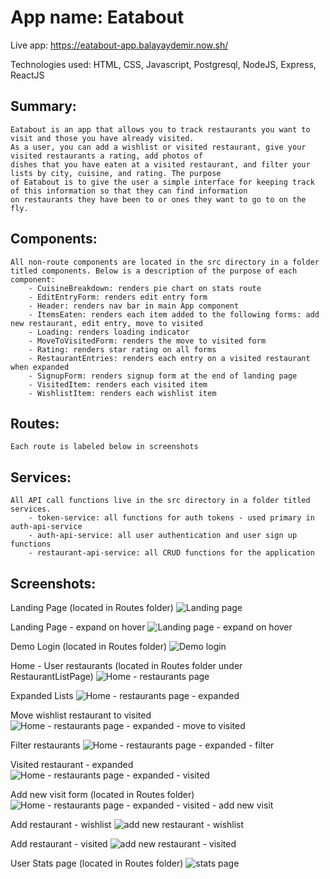 # App name: Eatabout

Live app: https://eatabout-app.balayaydemir.now.sh/

Technologies used: HTML, CSS, Javascript, Postgresql, NodeJS, Express, ReactJS

## Summary: 
    Eatabout is an app that allows you to track restaurants you want to visit and those you have already visited.
    As a user, you can add a wishlist or visited restaurant, give your visited restaurants a rating, add photos of 
    dishes that you have eaten at a visited restaurant, and filter your lists by city, cuisine, and rating. The purpose
    of Eatabout is to give the user a simple interface for keeping track of this information so that they can find information
    on restaurants they have been to or ones they want to go to on the fly.

## Components: 
    All non-route components are located in the src directory in a folder titled components. Below is a description of the purpose of each component: 
        - CuisineBreakdown: renders pie chart on stats route 
        - EditEntryForm: renders edit entry form 
        - Header: renders nav bar in main App component 
        - ItemsEaten: renders each item added to the following forms: add new restaurant, edit entry, move to visited
        - Loading: renders loading indicator 
        - MoveToVisitedForm: renders the move to visited form 
        - Rating: renders star rating on all forms 
        - RestaurantEntries: renders each entry on a visited restaurant when expanded 
        - SignupForm: renders signup form at the end of landing page 
        - VisitedItem: renders each visited item 
        - WishlistItem: renders each wishlist item 

## Routes: 
    Each route is labeled below in screenshots 

## Services: 
    All API call functions live in the src directory in a folder titled services. 
        - token-service: all functions for auth tokens - used primary in auth-api-service 
        - auth-api-service: all user authentication and user sign up functions 
        - restaurant-api-service: all CRUD functions for the application 


## Screenshots:

Landing Page (located in Routes folder)
![Landing page](https://imgur.com/3YLE3m2.png)

Landing Page - expand on hover
![Landing page - expand on hover](https://imgur.com/aUdRfMe.png)

Demo Login (located in Routes folder)
![Demo login](https://imgur.com/4p6b1sG.png)

Home - User restaurants (located in Routes folder under RestaurantListPage)
![Home - restaurants page](https://imgur.com/wz0WyIm.png)

Expanded Lists
![Home - restaurants page - expanded](https://imgur.com/AQ1145f.png)

Move wishlist restaurant to visited 
![Home - restaurants page - expanded - move to visited](https://imgur.com/GVjzDoY.png)

Filter restaurants
![Home - restaurants page - expanded - filter](https://imgur.com/CVQfUEG.png)

Visited restaurant - expanded
![Home - restaurants page - expanded - visited](https://imgur.com/KMmEc4m.png)

Add new visit form (located in Routes folder)
![Home - restaurants page - expanded - visited - add new visit](https://imgur.com/afMdaqA.png)

Add restaurant - wishlist
![add new restaurant - wishlist](https://imgur.com/5KE09g1.png)

Add restaurant - visited
![add new restaurant - visited](https://imgur.com/a6DoiYZ.png)

User Stats page (located in Routes folder)
![stats page](https://imgur.com/Lzyz4jW.png)



